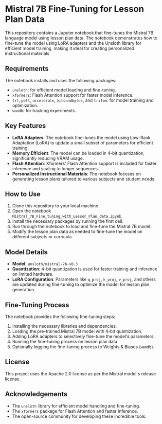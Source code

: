 
# Mistral 7B Fine-Tuning for Lesson Plan Data

This repository contains a Jupyter notebook that fine-tunes the Mistral 7B language model using lesson plan data. The notebook demonstrates how to fine-tune the model using LoRA adapters and the Unsloth library for efficient model training, making it ideal for creating personalized instructional materials.

## Requirements

The notebook installs and uses the following packages:
- `unsloth`: for efficient model loading and fine-tuning.
- `xformers`: Flash Attention support for faster model inference.
- `trl`, `peft`, `accelerate`, `bitsandbytes`, and `triton`: for model training and optimization.
- `wandb`: for tracking experiments.

## Key Features

- **LoRA Adapters**: The notebook fine-tunes the model using Low-Rank Adaptation (LoRA) to update a small subset of parameters for efficient training.
- **Memory Efficient**: The model can be loaded in 4-bit quantization, significantly reducing VRAM usage.
- **Flash Attention**: Xformers' Flash Attention support is included for faster inference and scaling to longer sequences.
- **Personalized Instructional Materials**: The notebook focuses on generating lesson plans tailored to various subjects and student needs.

## How to Use

1. Clone this repository to your local machine.
2. Open the notebook `Mistral_7B_Fine_tuning_with_Lesson_Plan_data.ipynb`.
3. Install the necessary packages by running the first cell.
4. Run through the notebook to load and fine-tune the Mistral 7B model.
5. Modify the lesson plan data as needed to fine-tune the model on different subjects or curricula.

## Model Details

- **Model**: `unsloth/mistral-7b-v0.3`
- **Quantization**: 4-bit quantization is used for faster training and inference on limited hardware.
- **LoRA Configuration**: Parameters like `q_proj`, `k_proj`, `v_proj`, and others are updated during fine-tuning to optimize the model for lesson plan generation.

## Fine-Tuning Process

The notebook provides the following fine-tuning steps:
1. Installing the necessary libraries and dependencies.
2. Loading the pre-trained Mistral 7B model with 4-bit quantization.
3. Adding LoRA adapters to selectively fine-tune the model's parameters.
4. Running the fine-tuning process on lesson plan data.
5. Optionally logging the fine-tuning process to Weights & Biases (`wandb`).

## License

This project uses the Apache 2.0 license as per the Mistral model's release license.

## Acknowledgements

- The `unsloth` library for efficient model handling and fine-tuning.
- The `xformers` package for Flash Attention and faster inference.
- The open-source community for developing these incredible tools.
